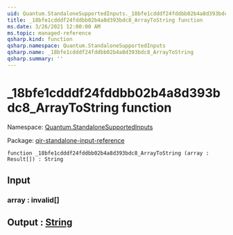 ```yaml
---
uid: Quantum.StandaloneSupportedInputs._18bfe1cdddf24fddbb02b4a8d393bdc8_ArrayToString
title: _18bfe1cdddf24fddbb02b4a8d393bdc8_ArrayToString function
ms.date: 3/26/2021 12:00:00 AM
ms.topic: managed-reference
qsharp.kind: function
qsharp.namespace: Quantum.StandaloneSupportedInputs
qsharp.name: _18bfe1cdddf24fddbb02b4a8d393bdc8_ArrayToString
qsharp.summary: ''
---
```


# _18bfe1cdddf24fddbb02b4a8d393bdc8_ArrayToString function

Namespace: [Quantum.StandaloneSupportedInputs](xref:Quantum.StandaloneSupportedInputs)

Package: [qir-standalone-input-reference](https://nuget.org/packages/qir-standalone-input-reference)




```qsharp
function _18bfe1cdddf24fddbb02b4a8d393bdc8_ArrayToString (array : Result[]) : String
```


## Input

### array : __invalid<Result>__[]





## Output : [String](xref:microsoft.quantum.lang-ref.string)

